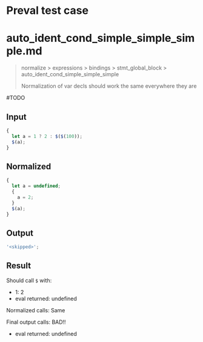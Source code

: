 # Preval test case

# auto_ident_cond_simple_simple_simple.md

> normalize > expressions > bindings > stmt_global_block > auto_ident_cond_simple_simple_simple
>
> Normalization of var decls should work the same everywhere they are

#TODO

## Input

`````js filename=intro
{
  let a = 1 ? 2 : $($(100));
  $(a);
}
`````

## Normalized

`````js filename=intro
{
  let a = undefined;
  {
    a = 2;
  }
  $(a);
}
`````

## Output

`````js filename=intro
'<skipped>';
`````

## Result

Should call `$` with:
 - 1: 2
 - eval returned: undefined

Normalized calls: Same

Final output calls: BAD!!
 - eval returned: undefined
